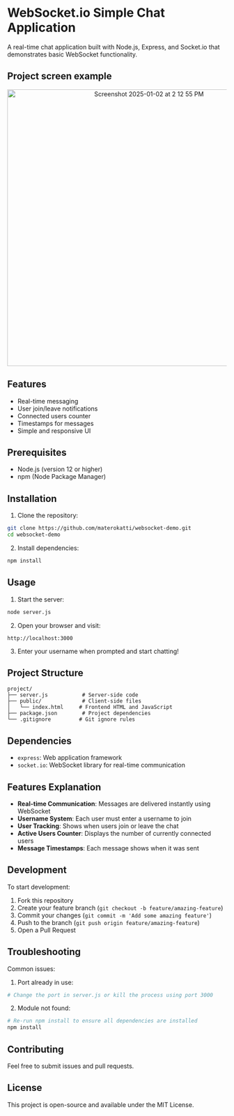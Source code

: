 # WebSocket.io Simple Chat Application
A real-time chat application built with Node.js, Express, and Socket.io that demonstrates basic WebSocket functionality.

## Project screen example
<p align="center">
  <img width="635" alt="Screenshot 2025-01-02 at 2 12 55 PM" src="https://github.com/user-attachments/assets/edbd72c3-d987-447b-9118-8729df0e5b6d" />
</p>


## Features

* Real-time messaging
* User join/leave notifications
* Connected users counter
* Timestamps for messages
* Simple and responsive UI

## Prerequisites

* Node.js (version 12 or higher)
* npm (Node Package Manager)

## Installation

1. Clone the repository:
```bash
git clone https://github.com/materokatti/websocket-demo.git
cd websocket-demo
```

2. Install dependencies:
```bash
npm install
```

## Usage

1. Start the server:
```bash
node server.js
```

2. Open your browser and visit:
```
http://localhost:3000
```
3. Enter your username when prompted and start chatting!

## Project Structure
```
project/
├── server.js           # Server-side code
├── public/             # Client-side files
│   └── index.html     # Frontend HTML and JavaScript
├── package.json        # Project dependencies
└── .gitignore         # Git ignore rules
```
## Dependencies
* `express`: Web application framework
* `socket.io`: WebSocket library for real-time communication

## Features Explanation

* **Real-time Communication**: Messages are delivered instantly using WebSocket
* **Username System**: Each user must enter a username to join
* **User Tracking**: Shows when users join or leave the chat
* **Active Users Counter**: Displays the number of currently connected users
* **Message Timestamps**: Each message shows when it was sent

## Development
To start development:

1. Fork this repository
2. Create your feature branch (`git checkout -b feature/amazing-feature`)
3. Commit your changes (`git commit -m 'Add some amazing feature'`)
4. Push to the branch (`git push origin feature/amazing-feature`)
5. Open a Pull Request

## Troubleshooting
Common issues:

1. Port already in use:
```bash
# Change the port in server.js or kill the process using port 3000
```
2. Module not found:
```bash
# Re-run npm install to ensure all dependencies are installed
npm install
```
## Contributing
Feel free to submit issues and pull requests.
## License
This project is open-source and available under the MIT License.
